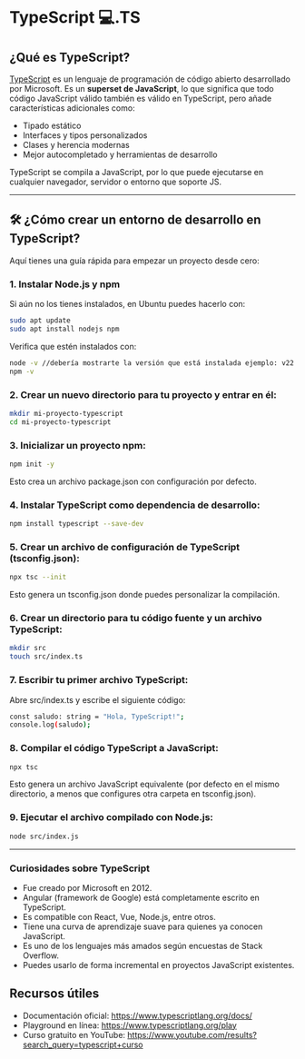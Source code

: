 # TypeScript 💻.TS

## ¿Qué es TypeScript?

[TypeScript](https://www.typescriptlang.org/) es un lenguaje de programación de código abierto desarrollado por Microsoft. Es un **superset de JavaScript**, lo que significa que todo código JavaScript válido también es válido en TypeScript, pero añade características adicionales como:

- Tipado estático
- Interfaces y tipos personalizados
- Clases y herencia modernas
- Mejor autocompletado y herramientas de desarrollo

TypeScript se compila a JavaScript, por lo que puede ejecutarse en cualquier navegador, servidor o entorno que soporte JS.

---

## 🛠️ ¿Cómo crear un entorno de desarrollo en TypeScript?

Aquí tienes una guía rápida para empezar un proyecto desde cero:

### 1. Instalar Node.js y npm

Si aún no los tienes instalados, en Ubuntu puedes hacerlo con:

```bash
sudo apt update
sudo apt install nodejs npm
```
Verifica que estén instalados con:

```bash
node -v //debería mostrarte la versión que está instalada ejemplo: v22.16.0
npm -v
```
### 2. Crear un nuevo directorio para tu proyecto y entrar en él:
```bash
mkdir mi-proyecto-typescript
cd mi-proyecto-typescript
```

### 3. Inicializar un proyecto npm:
```bash
npm init -y
```
Esto crea un archivo package.json con configuración por defecto.

### 4. Instalar TypeScript como dependencia de desarrollo:
```bash
npm install typescript --save-dev
```

### 5. Crear un archivo de configuración de TypeScript (tsconfig.json):
```bash
npx tsc --init
```

Esto genera un tsconfig.json donde puedes personalizar la compilación.

### 6. Crear un directorio para tu código fuente y un archivo TypeScript:
```bash
mkdir src
touch src/index.ts
```

### 7. Escribir tu primer archivo TypeScript:

Abre src/index.ts y escribe el siguiente código:
```bash
const saludo: string = "Hola, TypeScript!";
console.log(saludo);
```
### 8. Compilar el código TypeScript a JavaScript:
```bash
npx tsc
```
Esto genera un archivo JavaScript equivalente (por defecto en el mismo directorio, a menos que configures otra carpeta en tsconfig.json).

### 9. Ejecutar el archivo compilado con Node.js:
```bash
node src/index.js
```
---

### Curiosidades sobre TypeScript


- Fue creado por Microsoft en 2012.
- Angular (framework de Google) está completamente escrito en TypeScript.
- Es compatible con React, Vue, Node.js, entre otros.
- Tiene una curva de aprendizaje suave para quienes ya conocen JavaScript.
- Es uno de los lenguajes más amados según encuestas de Stack Overflow.
- Puedes usarlo de forma incremental en proyectos JavaScript existentes.


## Recursos útiles

- Documentación oficial: https://www.typescriptlang.org/docs/
- Playground en línea: https://www.typescriptlang.org/play
- Curso gratuito en YouTube: https://www.youtube.com/results?search_query=typescript+curso
